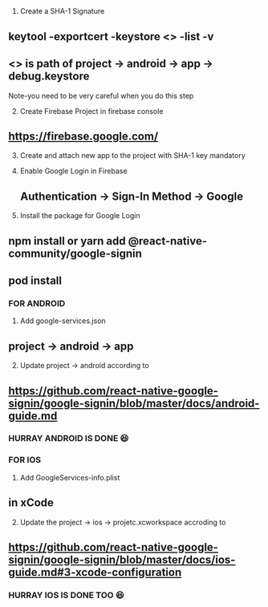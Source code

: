 ##

1. Create a SHA-1 Signature
 
 ## keytool -exportcert -keystore <<keystore file location>> -list -v
 ## <<keystore file location>> is path of project -> android -> app -> debug.keystore

Note-you need to be very careful when you do this step  

 2. Create Firebase Project in firebase console
  ## https://firebase.google.com/

 3. Create and attach new app to the project with SHA-1 key mandatory

 4. Enable Google Login in Firebase
    ## Authentication → Sign-In Method → Google

5. Install the package for Google Login
  ## npm install or yarn add @react-native-community/google-signin
  ## pod install


### FOR ANDROID ###

1. Add google-services.json
 ## project -> android -> app
 
2. Update project -> android according to
 ## https://github.com/react-native-google-signin/google-signin/blob/master/docs/android-guide.md


 ### HURRAY ANDROID IS DONE 😆 ###



### FOR IOS ###

1. Add GoogleServices-info.plist
 ## in xCode

2. Update the project -> ios -> projetc.xcworkspace accroding to
 ## https://github.com/react-native-google-signin/google-signin/blob/master/docs/ios-guide.md#3-xcode-configuration

 ### HURRAY IOS IS DONE TOO 😆 ###
